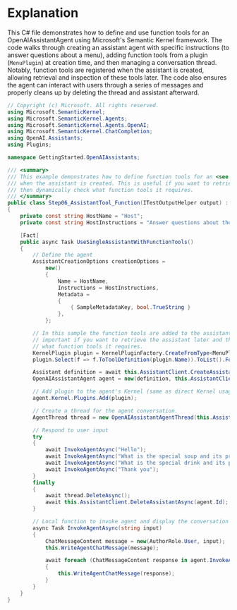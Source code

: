 # Explanation
This C# file demonstrates how to define and use function tools for an OpenAIAssistantAgent using Microsoft's Semantic Kernel framework. The code walks through creating an assistant agent with specific instructions (to answer questions about a menu), adding function tools from a plugin (`MenuPlugin`) at creation time, and then managing a conversation thread. Notably, function tools are registered when the assistant is created, allowing retrieval and inspection of these tools later. The code also ensures the agent can interact with users through a series of messages and properly cleans up by deleting the thread and assistant afterward.

```csharp
// Copyright (c) Microsoft. All rights reserved.
using Microsoft.SemanticKernel;
using Microsoft.SemanticKernel.Agents;
using Microsoft.SemanticKernel.Agents.OpenAI;
using Microsoft.SemanticKernel.ChatCompletion;
using OpenAI.Assistants;
using Plugins;

namespace GettingStarted.OpenAIAssistants;

/// <summary>
/// This example demonstrates how to define function tools for an <see cref="OpenAIAssistantAgent"/>
/// when the assistant is created. This is useful if you want to retrieve the assistant later and
/// then dynamically check what function tools it requires.
/// </summary>
public class Step06_AssistantTool_Function(ITestOutputHelper output) : BaseAssistantTest(output)
{
    private const string HostName = "Host";
    private const string HostInstructions = "Answer questions about the menu.";

    [Fact]
    public async Task UseSingleAssistantWithFunctionTools()
    {
        // Define the agent
        AssistantCreationOptions creationOptions =
            new()
            {
                Name = HostName,
                Instructions = HostInstructions,
                Metadata =
                {
                    { SampleMetadataKey, bool.TrueString }
                },
            };

        // In this sample the function tools are added to the assistant this is
        // important if you want to retrieve the assistant later and then dynamically check
        // what function tools it requires.
        KernelPlugin plugin = KernelPluginFactory.CreateFromType<MenuPlugin>();
        plugin.Select(f => f.ToToolDefinition(plugin.Name)).ToList().ForEach(td => creationOptions.Tools.Add(td));

        Assistant definition = await this.AssistantClient.CreateAssistantAsync(this.Model, creationOptions);
        OpenAIAssistantAgent agent = new(definition, this.AssistantClient);

        // Add plugin to the agent's Kernel (same as direct Kernel usage).
        agent.Kernel.Plugins.Add(plugin);

        // Create a thread for the agent conversation.
        AgentThread thread = new OpenAIAssistantAgentThread(this.AssistantClient, metadata: SampleMetadata);

        // Respond to user input
        try
        {
            await InvokeAgentAsync("Hello");
            await InvokeAgentAsync("What is the special soup and its price?");
            await InvokeAgentAsync("What is the special drink and its price?");
            await InvokeAgentAsync("Thank you");
        }
        finally
        {
            await thread.DeleteAsync();
            await this.AssistantClient.DeleteAssistantAsync(agent.Id);
        }

        // Local function to invoke agent and display the conversation messages.
        async Task InvokeAgentAsync(string input)
        {
            ChatMessageContent message = new(AuthorRole.User, input);
            this.WriteAgentChatMessage(message);

            await foreach (ChatMessageContent response in agent.InvokeAsync(message, thread))
            {
                this.WriteAgentChatMessage(response);
            }
        }
    }
}
```